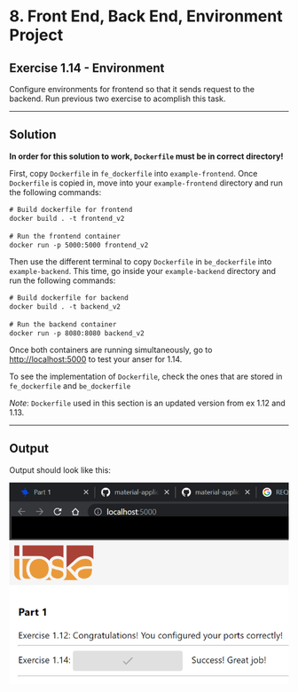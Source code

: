 # 8. Front End, Back End, Environment Project

## Exercise 1.14 - Environment

Configure environments for frontend so that it sends request to the backend. Run previous two exercise to acomplish this task.

---

## Solution

__In order for this solution to work, `Dockerfile` must be in correct directory!__

First, copy `Dockerfile` in `fe_dockerfile` into `example-frontend`. Once `Dockerfile` is copied in, move into your `example-frontend` directory and run the following commands:

```docker
# Build dockerfile for frontend
docker build . -t frontend_v2

# Run the frontend container
docker run -p 5000:5000 frontend_v2
```

Then use the different terminal to copy `Dockerfile` in `be_dockerfile` into `example-backend`. This time, go inside your `example-backend` directory and run the following commands:
```docker
# Build dockerfile for backend 
docker build . -t backend_v2

# Run the backend container
docker run -p 8080:8080 backend_v2
```

Once both containers are running simultaneously, go to [http://localhost:5000](http://localhost:5000) to test your anser for 1.14.

To see the implementation of `Dockerfile`, check the ones that are stored in `fe_dockerfile` and `be_dockerfile`


_Note_: `Dockerfile` used in this section is an updated version from ex 1.12 and 1.13.

---

## Output

Output should look like this:

![1.14 - output](../../img/e1.14.PNG)